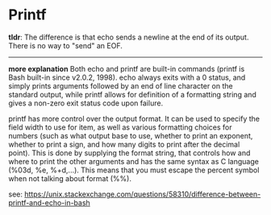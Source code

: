 # Printf

**tldr**:
The difference is that echo sends a newline at the end of its output. There is no way to "send" an EOF.

---

**more explanation**
Both echo and printf are built-in commands (printf is Bash built-in since v2.0.2, 1998). echo always exits with a 0 status, and simply prints arguments followed by an end of line character on the standard output, while printf allows for definition of a formatting string and gives a non-zero exit status code upon failure.

printf has more control over the output format. It can be used to specify the field width to use for item, as well as various formatting choices for numbers (such as what output base to use, whether to print an exponent, whether to print a sign, and how many digits to print after the decimal point). This is done by supplying the format string, that controls how and where to print the other arguments and has the same syntax as C language (%03d, %e, %+d,...). This means that you must escape the percent symbol when not talking about format (%%).

see: https://unix.stackexchange.com/questions/58310/difference-between-printf-and-echo-in-bash